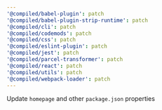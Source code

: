 ```yaml
---
'@compiled/babel-plugin': patch
'@compiled/babel-plugin-strip-runtime': patch
'@compiled/cli': patch
'@compiled/codemods': patch
'@compiled/css': patch
'@compiled/eslint-plugin': patch
'@compiled/jest': patch
'@compiled/parcel-transformer': patch
'@compiled/react': patch
'@compiled/utils': patch
'@compiled/webpack-loader': patch
---
```


Update `homepage` and other `package.json` properties
